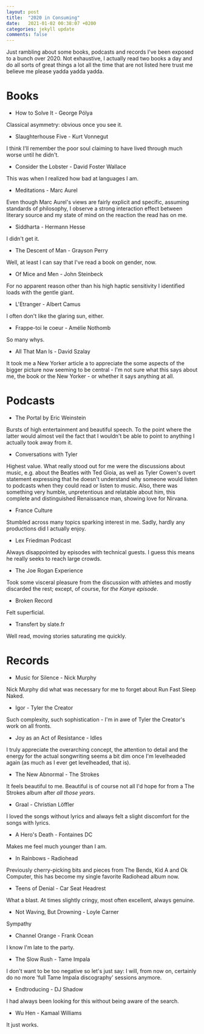 ```yaml
---
layout: post
title:  "2020 in Consuming"
date:   2021-01-02 00:38:07 +0200
categories: jekyll update
comments: false
---
```

Just rambling about some books, podcasts and records I've been exposed to a bunch over 2020. Not exhaustive, I actually read two books a day and do all sorts of great things a lot all the time that are not listed here trust me believe me please yadda yadda yadda.

# Books

* How to Solve It - George Pólya

Classical asymmetry: obvious once you see it.

* Slaughterhouse Five - Kurt Vonnegut

I think I'll remember the poor soul claiming to have lived through much
worse until he didn't.

* Consider the Lobster - David Foster Wallace

This was when I realized how bad at languages I am.

* Meditations - Marc Aurel

Even though Marc Aurel's views are fairly explicit and specific, assuming 
standards of philosophy, I observe a strong interaction effect between literary source and my
state of mind on the reaction the read has on me.

* Siddharta - Hermann Hesse

I didn't get it.

* The Descent of Man - Grayson Perry

Well, at least I can say that I've read a book on gender, now.

* Of Mice and Men - John Steinbeck

For no apparent reason other than his high haptic sensitivity I identified loads with the gentle giant.

* L'Etranger - Albert Camus

I often don't like the glaring sun, either.

* Frappe-toi le coeur - Amélie Nothomb

So many whys.


* All That Man Is - David Szalay 

It took me a New Yorker article a to appreciate the some aspects of the bigger picture now seeming to be central - I'm not sure what this says about me, the book or the New Yorker - or whether it says anything at all.

# Podcasts

* The Portal by Eric Weinstein

Bursts of high entertainment and beautiful speech. To the point where the latter would almost veil the fact that I wouldn't be able to point to anything I actually took away from it.

* Conversations with Tyler

Highest value. What really stood out for me were the discussions about
music, e.g. about the Beatles with Ted Gioia, as well as Tyler Cowen's overt statement
expressing that he doesn't understand why someone would listen to podcasts when they could
read or listen to music. Also, there was something very humble, unpretentious and relatable
about him, this complete and distinguished Renaissance man, showing love for Nirvana.

* France Culture

Stumbled across many topics sparking interest in me. Sadly, hardly any productions
did I actually enjoy.

* Lex Friedman Podcast

Always disappointed by episodes with technical guests. I guess this means
he really seeks to reach large crowds.

* The Joe Rogan Experience

Took some visceral pleasure from the discussion with athletes and mostly discarded the rest; except, of course, for _the Kanye episode_.

* Broken Record

Felt superficial.

* Transfert by slate.fr

Well read, moving stories saturating me quickly.


# Records

* Music for Silence - Nick Murphy

Nick Murphy did what was necessary for me to forget about Run Fast Sleep Naked.

* Igor - Tyler the Creator

Such complexity, such sophistication - I'm in awe of Tyler the Creator's work on all fronts.

* Joy as an Act of Resistance - Idles

I truly appreciate the overarching concept, the attention to detail and the energy for the actual songwriting seems a bit dim once I'm levelheaded again (as much as I ever get levelheaded, that is).

* The New Abnormal - The Strokes

It feels beautiful to me. Beautiful is of course not all I'd hope for from a The Strokes album after _all those years_.

* Graal - Christian Löffler

I loved the songs without lyrics and always felt a slight discomfort for the songs with
lyrics.

* A Hero's Death - Fontaines DC

Makes me feel much younger than I am.


* In Rainbows - Radiohead

Previously cherry-picking bits and pieces from The Bends, Kid A and Ok Computer, this has become my single favorite Radiohead album now.

* Teens of Denial - Car Seat Headrest

What a blast. At times slightly cringy, most often excellent, always genuine.

* Not Waving, But Drowning - Loyle Carner

Sympathy

* Channel Orange - Frank Ocean

I know I'm late to the party.

* The Slow Rush - Tame Impala

I don't want to be too negative so let's just say: I will, from now on, certainly
do no more 'full Tame Impala discography' sessions anymore.

* Endtroducing - DJ Shadow

I had always been looking for this without being aware of the search.

* Wu Hen - Kamaal Williams

It just works.
